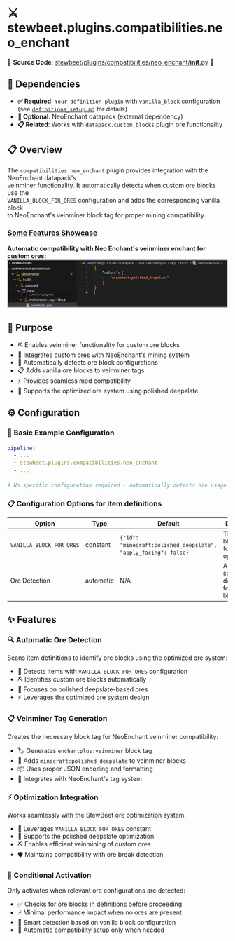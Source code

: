 
# ⚔️ stewbeet.plugins.compatibilities.neo_enchant

📄 **Source Code**: [stewbeet/plugins/compatibilities/neo_enchant/__init__.py](../../python_package/stewbeet/plugins/compatibilities/neo_enchant/__init__.py) 🔗

## 🔗 Dependencies
- **✅ Required**: `Your definition plugin` with `vanilla_block` configuration (see [`definitions_setup.md`](../definitions_setup.md) for details)
- **🔧 Optional**: NeoEnchant datapack (external dependency)
- **📋 Related**: Works with `datapack.custom_blocks` plugin ore functionality

## 📋 Overview
The `compatibilities.neo_enchant` plugin provides integration with the NeoEnchant datapack's<br>
veinminer functionality. It automatically detects when custom ore blocks use the<br>
`VANILLA_BLOCK_FOR_ORES` configuration and adds the corresponding vanilla block<br>
to NeoEnchant's veinminer block tag for proper mining compatibility.

### <u>Some Features Showcase</u>

**Automatic compatibility with Neo Enchant's veinminer enchant for custom ores:**<br>
<img src="img/compatibilities.neo_enchant.veinminer.jpg">

## 🎯 Purpose
- ⛏️ Enables veinminer functionality for custom ore blocks
- 🔗 Integrates custom ores with NeoEnchant's mining system
- 🎯 Automatically detects ore block configurations
- 📋 Adds vanilla ore blocks to veinminer tags
- ⚡ Provides seamless mod compatibility
- 🧱 Supports the optimized ore system using polished deepslate

## ⚙️ Configuration

### 🎯 Basic Example Configuration
```yaml
pipeline:
  - ...
  - stewbeet.plugins.compatibilities.neo_enchant
  - ...

# No specific configuration required - automatically detects ore usage
```

### 📋 Configuration Options for item definitions

| Option | Type | Default | Description |
|--------|------|---------|-------------|
| `VANILLA_BLOCK_FOR_ORES` | constant | `{"id": "minecraft:polished_deepslate", "apply_facing": false}` | The vanilla block used for ore optimization |
| Ore Detection | automatic | N/A | Automatically scans definitions for ore blocks |

## ✨ Features

### 🔍 Automatic Ore Detection
Scans item definitions to identify ore blocks using the optimized ore system:
- 🎯 Detects items with `VANILLA_BLOCK_FOR_ORES` configuration
- ⛏️ Identifies custom ore blocks automatically
- 🧱 Focuses on polished deepslate-based ores
- ⚡ Leverages the optimized ore system design

### 📋 Veinminer Tag Generation
Creates the necessary block tag for NeoEnchant veinminer compatibility:
- 🏷️ Generates `enchantplus:veinminer` block tag
- 🧱 Adds `minecraft:polished_deepslate` to veinminer blocks
- 📦 Uses proper JSON encoding and formatting
- 🔗 Integrates with NeoEnchant's tag system

### ⚡ Optimization Integration
Works seamlessly with the StewBeet ore optimization system:
- 🎯 Leverages `VANILLA_BLOCK_FOR_ORES` constant
- 🔧 Supports the polished deepslate optimization
- ⛏️ Enables efficient veinmining of custom ores
- 🛡️ Maintains compatibility with ore break detection

### 🔄 Conditional Activation
Only activates when relevant ore configurations are detected:
- ✅ Checks for ore blocks in definitions before proceeding
- ⚡ Minimal performance impact when no ores are present
- 🎯 Smart detection based on vanilla block configuration
- 🔧 Automatic compatibility setup only when needed 

